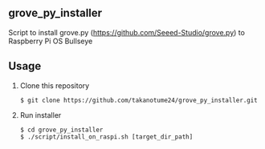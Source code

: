 ## grove_py_installer
Script to install grove.py (https://github.com/Seeed-Studio/grove.py) to Raspberry Pi OS Bullseye

## Usage
1. Clone this repository

    ```
    $ git clone https://github.com/takanotume24/grove_py_installer.git
    ```

2. Run installer

    ```
    $ cd grove_py_installer
    $ ./script/install_on_raspi.sh [target_dir_path]
    ```